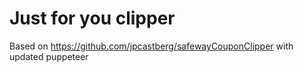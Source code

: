 # Just for you clipper

Based on https://github.com/jpcastberg/safewayCouponClipper with updated puppeteer
